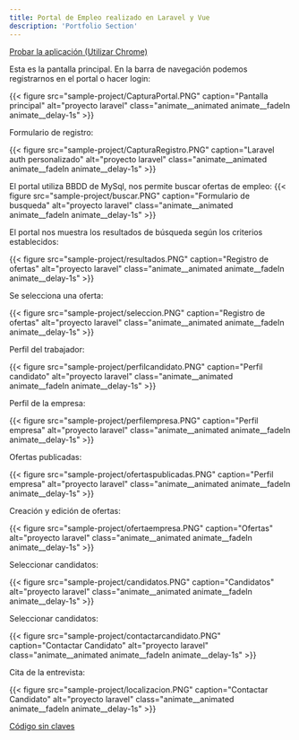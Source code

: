 ```yaml
---
title: Portal de Empleo realizado en Laravel y Vue
description: 'Portfolio Section'
---
```



[Probar la aplicación (Utilizar Chrome)](https://pedro-manuel-cubo-laravelvue.herokuapp.com/)

Esta es la pantalla principal. En la barra de navegación podemos registrarnos en el portal o hacer login:

{{< figure src="sample-project/CapturaPortal.PNG" caption="Pantalla principal" alt="proyecto laravel" class="animate__animated animate__fadeIn animate__delay-1s" >}}

Formulario de registro: 

{{< figure src="sample-project/CapturaRegistro.PNG" caption="Laravel auth personalizado" alt="proyecto laravel" class="animate__animated animate__fadeIn animate__delay-1s" >}}

El portal utiliza BBDD de MySql, nos permite buscar ofertas de empleo:
{{< figure src="sample-project/buscar.PNG" caption="Formulario de busqueda" alt="proyecto laravel" class="animate__animated animate__fadeIn animate__delay-1s" >}}

El portal nos muestra los resultados de búsqueda según los criterios establecidos:

{{< figure src="sample-project/resultados.PNG" caption="Registro de ofertas" alt="proyecto laravel" class="animate__animated animate__fadeIn animate__delay-1s" >}}

Se selecciona una oferta:

{{< figure src="sample-project/seleccion.PNG" caption="Registro de ofertas" alt="proyecto laravel" class="animate__animated animate__fadeIn animate__delay-1s" >}}

Perfil del trabajador:

{{< figure src="sample-project/perfilcandidato.PNG" caption="Perfil candidato" alt="proyecto laravel" class="animate__animated animate__fadeIn animate__delay-1s" >}}

Perfil de la empresa:

{{< figure src="sample-project/perfilempresa.PNG" caption="Perfil empresa" alt="proyecto laravel" class="animate__animated animate__fadeIn animate__delay-1s" >}}

Ofertas publicadas:

{{< figure src="sample-project/ofertaspublicadas.PNG" caption="Perfil empresa" alt="proyecto laravel" class="animate__animated animate__fadeIn animate__delay-1s" >}}

Creación y edición de ofertas:

{{< figure src="sample-project/ofertaempresa.PNG" caption="Ofertas" alt="proyecto laravel" class="animate__animated animate__fadeIn animate__delay-1s" >}}

Seleccionar candidatos:

{{< figure src="sample-project/candidatos.PNG" caption="Candidatos" alt="proyecto laravel" class="animate__animated animate__fadeIn animate__delay-1s" >}}

Seleccionar candidatos:

{{< figure src="sample-project/contactarcandidato.PNG" caption="Contactar Candidato" alt="proyecto laravel" class="animate__animated animate__fadeIn animate__delay-1s" >}}

Cita de la entrevista:

{{< figure src="sample-project/localizacion.PNG" caption="Contactar Candidato" alt="proyecto laravel" class="animate__animated animate__fadeIn animate__delay-1s" >}}



[Código sin claves](https://www.dropbox.com/s/f5id6buicmwv79t/LaravelPortalDeEmpleo-master.rar?dl=0)
